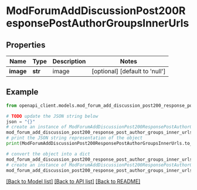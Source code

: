 # ModForumAddDiscussionPost200ResponsePostAuthorGroupsInnerUrls


## Properties

Name | Type | Description | Notes
------------ | ------------- | ------------- | -------------
**image** | **str** | image | [optional] [default to 'null']

## Example

```python
from openapi_client.models.mod_forum_add_discussion_post200_response_post_author_groups_inner_urls import ModForumAddDiscussionPost200ResponsePostAuthorGroupsInnerUrls

# TODO update the JSON string below
json = "{}"
# create an instance of ModForumAddDiscussionPost200ResponsePostAuthorGroupsInnerUrls from a JSON string
mod_forum_add_discussion_post200_response_post_author_groups_inner_urls_instance = ModForumAddDiscussionPost200ResponsePostAuthorGroupsInnerUrls.from_json(json)
# print the JSON string representation of the object
print(ModForumAddDiscussionPost200ResponsePostAuthorGroupsInnerUrls.to_json())

# convert the object into a dict
mod_forum_add_discussion_post200_response_post_author_groups_inner_urls_dict = mod_forum_add_discussion_post200_response_post_author_groups_inner_urls_instance.to_dict()
# create an instance of ModForumAddDiscussionPost200ResponsePostAuthorGroupsInnerUrls from a dict
mod_forum_add_discussion_post200_response_post_author_groups_inner_urls_from_dict = ModForumAddDiscussionPost200ResponsePostAuthorGroupsInnerUrls.from_dict(mod_forum_add_discussion_post200_response_post_author_groups_inner_urls_dict)
```
[[Back to Model list]](../README.md#documentation-for-models) [[Back to API list]](../README.md#documentation-for-api-endpoints) [[Back to README]](../README.md)


